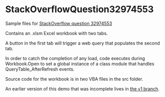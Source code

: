 # StackOverflowQuestion32974553
Sample files for [StackOverflow question 32974553](http://stackoverflow.com/questions/32974553/how-can-i-post-process-the-data-from-an-excel-web-query-when-the-query-is-comple/32975304?noredirect=1#comment53781999_32975304)

Contains an .xlsm Excel workbook with two tabs.  

A button in the first tab will trigger a web query that populates the second tab.

In order to catch the completion of any load, code executes during Workbook.Open to set a global instance of a class module that handles QueryTable_AfterRefresh events.

Source code for the workbook is in two VBA files in the src folder.

An earlier version of this demo that was incomplete lives in [the v1 branch](https://github.com/mcw0933/StackOverflowQuestion32974553/tree/v1).